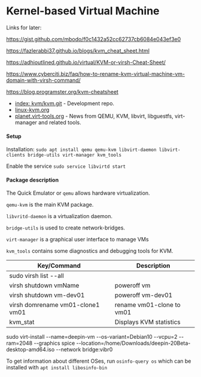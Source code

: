 # Kernel-based Virtual Machine

Links for later:



https://gist.github.com/mbodo/f0c1432a52cc62737cb6084e043ef3e0

https://fazlerabbi37.github.io/blogs/kvm_cheat_sheet.html

https://adhioutlined.github.io/virtual/KVM-or-virsh-Cheat-Sheet/

https://www.cyberciti.biz/faq/how-to-rename-kvm-virtual-machine-vm-domain-with-virsh-command/

https://blog.programster.org/kvm-cheatsheet

- [index: kvm/kvm.git](https://git.kernel.org/pub/scm/virt/kvm/kvm.git) - Development repo.
- [linux-kvm.org](https://www.linux-kvm.org/page/Main_Page)
- [planet.virt-tools.org](https://planet.virt-tools.org/) - News from QEMU, KVM, libvirt, libguestfs, virt-manager and related tools.

#### Setup
Installation: `sudo apt install qemu qemu-kvm libvirt-daemon libvirt-clients bridge-utils virt-manager kvm_tools`

Enable the service `sudo service libvirtd start`

#### Package description

The Quick Emulator or `qemu` allows hardware virtualization.

`qemu-kvm` is the main KVM package.

`libvritd-daemon` is a virtualization daemon.

`bridge-utils` is used to create network-bridges.

`virt-manager` is a graphical user interface to manage VMs

`kvm_tools` contains some diagnostics and debugging tools for KVM.

| Key/Command | Description |
| ----------- | ----------- |
| sudo virsh list --all |
| virsh shutdown vmName | poweroff vm |
| virsh shutdown vm-dev01 | poweroff vm-dev01 |
| virsh domrename vm01-clone1 vm01 | rename vm01-clone to vm01
| kvm_stat | Displays KVM statistics |


sudo virt-install --name=deepin-vm --os-variant=Debian10 --vcpu=2 --ram=2048 --graphics spice --location=/home/Downloads/deepin-20Beta-desktop-amd64.iso --network bridge:vibr0 

To get information about different OSes, run `osinfo-query os` which can be installed with `apt install libosinfo-bin`




